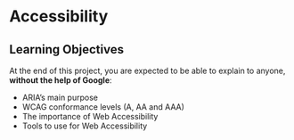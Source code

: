 # Accessibility

## Learning Objectives

At the end of this project, you are expected to be able to explain to anyone, **without the help of Google**:

- ARIA’s main purpose
- WCAG conformance levels (A, AA and AAA)
- The importance of Web Accessibility
- Tools to use for Web Accessibility

